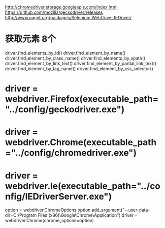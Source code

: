 http://chromedriver.storage.googleapis.com/index.html
https://github.com/mozilla/geckodriver/releases
http://www.nuget.org/packages/Selenium.WebDriver.IEDriver/



# 获取元素 8个
driver.find_elements_by_id()
driver.find_element_by_name()
driver.find_element_by_class_name()
driver.find_elements_by_xpath()
driver.find_element_by_link_text()
driver.find_element_by_partial_link_text()
driver.find_element_by_tag_name()
driver.find_element_by_css_selector()

# driver = webdriver.Firefox(executable_path="../config/geckodriver.exe")
# driver = webdriver.Chrome(executable_path="../config/chromedriver.exe")
# driver = webdriver.Ie(executable_path="../config/IEDriverServer.exe")


option = webdriver.ChromeOptions
option.add_argument("--user-data-dir=C:\Program Files (x86)\Google\Chrome\Application")
driver = webdriver.Chrome(chrome_options=option)